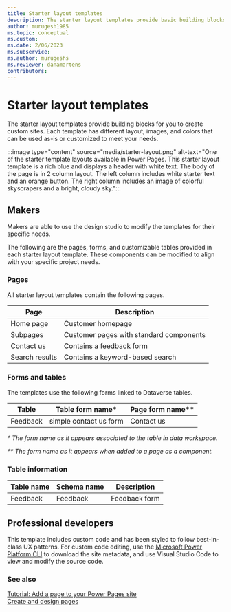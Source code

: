 ```yaml
---
title: Starter layout templates
description: The starter layout templates provide basic building blocks for you to create custom sites.
author: murugesh1985 
ms.topic: conceptual
ms.custom: 
ms.date: 2/06/2023
ms.subservice:
ms.author: murugeshs 
ms.reviewer: danamartens
contributors:
---
```


# Starter layout templates

The starter layout templates provide building blocks for you to create custom sites. Each template has different layout, images, and colors that can be used as-is or customized to meet your needs.

:::image type="content" source="media/starter-layout.png" alt-text="One of the starter template layouts available in Power Pages.  This starter layout template is a rich blue and displays a header with white text. The body of the page is in 2 column layout.  The left column includes white starter text and an orange button.  The right column includes an image of colorful skyscrapers and a bright, cloudy sky.":::

## Makers

Makers are able to use the design studio to modify the templates for their specific needs.

The following are the pages, forms, and customizable tables provided in each starter layout template. These components can be modified to align with your specific project needs.

### Pages

All starter layout templates contain the following pages.

| **Page**       | **Description**                         |
|----------------|-----------------------------------------|
| Home page      | Customer homepage                       |
| Subpages       | Customer pages with standard components |
| Contact us     | Contains a feedback form                |
| Search results | Contains a keyword-based search         |

### Forms and tables

The templates use the following forms linked to Dataverse tables.

| Table    | Table form name\*      | Page form name\*\* |
|----------|------------------------|--------------------|
| Feedback | simple contact us form | Contact us         |

*\* The form name as it appears associated to the table in data workspace.*

*\*\* The form name as it appears when added to a page as a component.*

### Table information

| Table name | Schema name | Description   |
|------------|-------------|---------------|
| Feedback   | Feedback    | Feedback form |

## Professional developers

This template includes custom code and has been styled to follow best-in-class UX patterns. For custom code editing, use the [Microsoft Power Platform CLI](../configure/power-platform-cli-tutorial.md) to download the site metadata, and use Visual Studio Code to view and modify the source code.

### See also

[Tutorial: Add a page to your Power Pages site](../getting-started/tutorial-add-webpage.md)  
[Create and design pages](../getting-started/first-page.md)
